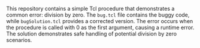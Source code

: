 This repository contains a simple Tcl procedure that demonstrates a common error: division by zero. The `bug.tcl` file contains the buggy code, while `bugSolution.tcl` provides a corrected version.  The error occurs when the procedure is called with 0 as the first argument, causing a runtime error.  The solution demonstrates safe handling of potential division by zero scenarios.